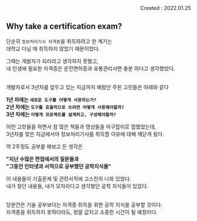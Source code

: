 <div align="right">Created : 2022.01.25</div>

## **Why take a certification exam?**

단순히 `정보처리기사 자격증`을 취득하려고 한 계기는 <br>
대학교 다닐 때 취득하지 않았기 때문이었다. <br>

그때는 개발자가 되리라고 생각하지 못했고, <br>
내 인생에 필요한 자격증은 운전면허증과 유통관리사면 충분 하다고 생각했었다. <br><br>

개발자로서 3년차를 앞두고 있는 지금까지 해왔던 주된 고민들은 아래와 같다<br>

**1년 차에는 `새로운 도구를 어떻게 사용하는가?`<br>
2년 차에는 `도구를 효율적으로 쓰려면 어떻게 사용해야할까?`<br>
3년 차에는 `어떻게 프로젝트를 설계하고, 구성해야할까?`**

이런 고민들을 하면서 참 많은 책들과 영상들을 마구잡이로 접했었는데,<br>
3년차를 맞은 지금에서야 정보처리기사를 취득할 이유에 대해 깨닫게 됬다. <br>

약 2주정도 공부를 해보고 든 생각은 <br>

**"지난 수많은 면접에서의 질문들과<br>
"그동안 인터넷과 서적으로 공부했던 공학지식들"**

이 내용들이 기출문제 및 관련서적에 고스란히 나와 있었다.<br>
내가 찾던 내용들, 내가 모자라다고 생각했던 공학 지식들이 있었다.<br><br>

당분간은 기술 공부보다는 자격증 취득을 위한 공학 지식을 공부할 것이다.<br>
자격증을 취득하지 못하더라도, 정말 값지고 소중한 시간이 될 예정이다.
